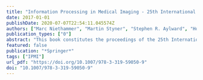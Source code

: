 ```yaml
---
title: "Information Processing in Medical Imaging - 25th International Conference, IPMI 2017, Boone, NC, USA, June 25-30, 2017, Proceedings"
date: 2017-01-01
publishDate: 2020-07-07T22:54:11.045574Z
authors: ["Marc Niethammer", "Martin Styner", "Stephen R. Aylward", "Hongtu Zhu", "Ipek Oguz", "Pew-Thian Yap", "Dinggang Shen"]
publication_types: ["0"]
abstract: "This book constitutes the proceedings of the 25th International Conference on Information Processing in Medical Imaging, IPMI 2017, held at the Appalachian State University, Boon, NC, USA, in June 2017. The 53 full papers presented in this volume were carefully reviewed and selected from 147 submissions. They were organized in topical sections named: analysis on manifolds; shape analysis; disease diagnosis/progression; brain networks an connectivity; diffusion imaging; quantitative imaging; imaging genomics; image registration; segmentation; general image analysis."
featured: false
publication: "*Springer*"
tags: ["IPMI"]
url_pdf: "https://doi.org/10.1007/978-3-319-59050-9"
doi: "10.1007/978-3-319-59050-9"
---
```


